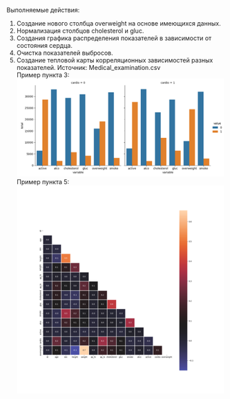 Выполняемые действия:
  1. Создание нового столбца overweight на основе имеющихся данных.
  2. Нормализация столбцов cholesterol и gluc.
  3. Создания графика распределения показателей в зависимости от состояния сердца.
  4. Очистка показателей выбросов.
  5. Создание тепловой карты корреляционных зависимостей разных показателей.
Источник: Medical_examination.csv  
Пример пункта 3:
![распределение анализов и привычек в зависимости от состояния сердца](catplot.png)
Пример пункта 5:
![тепловая карта корреляционных зависимостей](heatmap.png)
